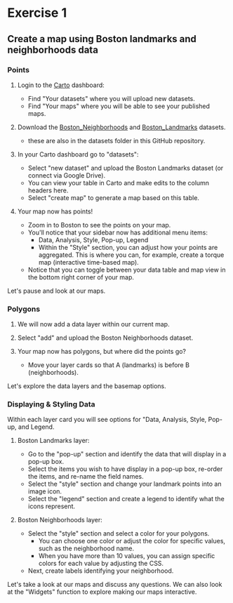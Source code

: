 # **Exercise 1**

## **Create a map using Boston landmarks and neighborhoods data**

### Points

1. Login to the [Carto](https://carto.com/) dashboard:
   * Find "Your datasets" where you will upload new datasets.
   * Find "Your maps" where you will be able to see your published maps.

2. Download the [Boston_Neighborhoods](/Carto-Workshop/Carto-2017-Fall/datasets/Boston_Neighborhoods.zip) and [Boston_Landmarks](https://docs.google.com/spreadsheets/d/14YL-1j2rHsNtk7aFjbvUFtrOXR55CfbS_elsXSaKx1g/edit) datasets.
    - these are also in the datasets folder in this GitHub repository.

3. In your Carto dashboard go to "datasets":
    * Select "new dataset" and upload the Boston Landmarks dataset (or connect via Google Drive).
    * You can view your table in Carto and make edits to the column headers here.
    * Select "create map" to generate a map based on this table.

4. Your map now has points!
   * Zoom in to Boston to see the points on your map.
   * You'll notice that your sidebar now has additional menu items:
     * Data, Analysis, Style, Pop-up, Legend
     * Within the "Style" section, you can adjust how your points are aggregated. This is where you can, for example, create a 
     torque map (interactive time-based map).
   * Notice that you can toggle between your data table and map view in the bottom right corner of your map.

Let's pause and look at our maps.


### Polygons

1. We will now add a data layer within our current map.

2. Select "add" and upload the Boston Neighborhoods dataset.

3. Your map now has polygons, but where did the points go?
    * Move your layer cards so that A (landmarks) is before B (neighborhoods).

Let's explore the data layers and the basemap options.


### Displaying & Styling Data

Within each layer card you will see options for "Data, Analysis, Style, Pop-up, and Legend.

1. Boston Landmarks layer:
    * Go to the "pop-up" section and identify the data that will display in a pop-up box.
    * Select the items you wish to have display in a pop-up box, re-order the items, and re-name the field names.
    * Select the "style" section and change your landmark points into an image icon.
    * Select the "legend" section and create a legend to identify what the icons represent.

2. Boston Neighborhoods layer:
    * Select the "style" section and select a color for your polygons.
      * You can choose one color or adjust the color for specific values, such as the neighborhood name.
      * When you have more than 10 values, you can assign specific colors for each value by adjusting the CSS.
    * Next, create labels identifying your neighborhood.

Let's take a look at our maps and discuss any questions. We can also look at the "Widgets" function to explore making our maps interactive.







